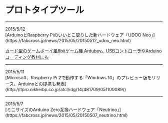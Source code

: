 # プロトタイプツール
<hr>
2015/5/12<br>
[ArduinoとRaspberry Piのいいとこ取りした新ハードウェア「UDOO Neo」](https://fabcross.jp/news/2015/05/20150512_udoo_neo.html)

[カード型のゲームボーイ風8bitゲーム機 Arduboy。USBコントローラやArduinoコーディング教材にも](http://japanese.engadget.com/2015/05/12/8bit-arduboy-usb-arduino/)
<hr>
2015/5/11<br>
[Microsoft、Raspberry Pi 2で動作する「Windows 10」のプレビュー版をリリース、Arduinoとの提携も発表](http://itpro.nikkeibp.co.jp/atcl/idg/14/481709/051100089/)
<hr>
2015/5/7<br>
[ミニサイズのArduino Zero互換ハードウェア「Neutrino」](https://fabcross.jp/news/2015/05/20150507_neutrino.html)
